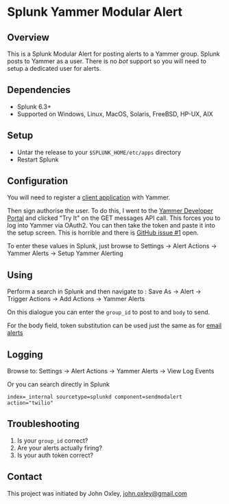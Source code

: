 # Splunk Yammer Modular Alert

## Overview

This is a Splunk Modular Alert for posting alerts to a Yammer group.  Splunk posts to Yammer as a user.  There is no _bot_ support so you will need to setup a dedicated user for alerts.

## Dependencies

* Splunk 6.3+
* Supported on Windows, Linux, MacOS, Solaris, FreeBSD, HP-UX, AIX

## Setup

* Untar the release to your `$SPLUNK_HOME/etc/apps` directory
* Restart Splunk

## Configuration

You will need to register a [client application](https://www.yammer.com/client_applications) with Yammer.  

Then sign authorise the user.  To do this, I went to the [Yammer Developer Portal](https://developer.yammer.com/docs/messagesjson) and clicked "Try It" on the GET messages API call.  This forces you to log into Yammer via OAuth2.  You can then take the token and paste it into the setup screen.  This is horrible and there is [GitHub issue #1](https://github.com/oxo42/SplunkYammerAlert/issues/1) open.

To enter these values in Splunk, just browse to Settings -> Alert Actions -> Yammer Alerts -> Setup Yammer Alerting

## Using

Perform a search in Splunk and then navigate to : Save As -> Alert -> Trigger Actions -> Add Actions -> Yammer Alerts

On this dialogue you can enter the `group_id` to post to and `body` to send.

For the body field, token substitution can be used just the same as for [email alerts](http://docs.splunk.com/Documentation/Splunk/latest/Alert/Setupalertactions#Tokens_available_for_email_notifications)

## Logging

Browse to: Settings -> Alert Actions -> Yammer Alerts -> View Log Events

Or you can search directly in Splunk

    index=_internal sourcetype=splunkd component=sendmodalert action="twilio"

## Troubleshooting

1. Is your `group_id` correct?
2. Are your alerts actually firing?
3. Is your auth token correct?

## Contact

This project was initiated by John Oxley, john.oxley@gmail.com
